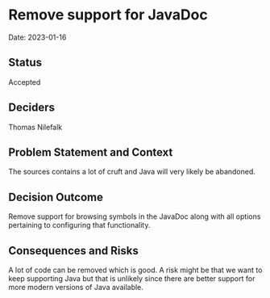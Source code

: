 # Remove support for JavaDoc

Date: 2023-01-16

## Status

Accepted

## Deciders

Thomas Nilefalk

## Problem Statement and Context

The sources contains a lot of cruft and Java will very likely be abandoned.

## Decision Outcome

Remove support for browsing symbols in the JavaDoc along with all options pertaining to configuring that functionality.

## Consequences and Risks

A lot of code can be removed which is good. A risk might be that we want to keep supporting Java but that is unlikely since there are better support for more modern versions of Java available.

